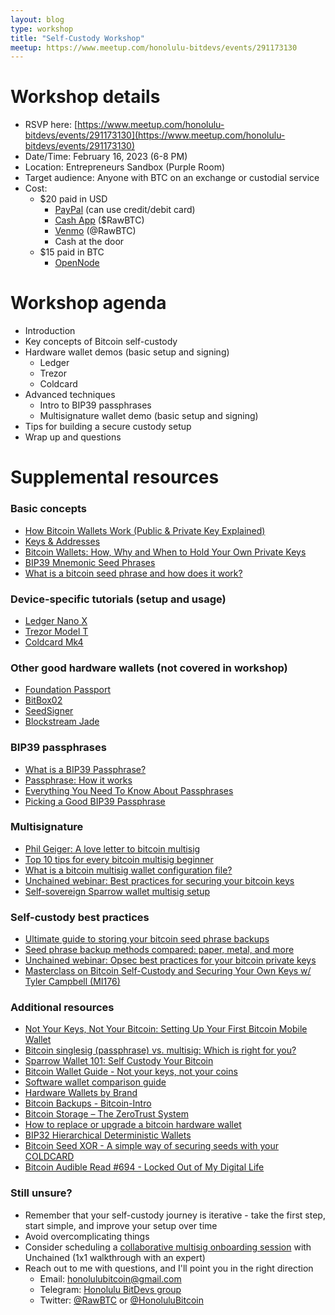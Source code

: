 ```yaml
---
layout: blog
type: workshop
title: "Self-Custody Workshop"
meetup: https://www.meetup.com/honolulu-bitdevs/events/291173130
---
```


# Workshop details
- RSVP here: [https://www.meetup.com/honolulu-bitdevs/events/291173130](https://www.meetup.com/honolulu-bitdevs/events/291173130)
- Date/Time: February 16, 2023 (6-8 PM)
- Location: Entrepreneurs Sandbox (Purple Room)
- Target audience: Anyone with BTC on an exchange or custodial service
- Cost:
  - $20 paid in USD
    - [PayPal](https://www.paypal.com/instantcommerce/checkout/NF3SPMZ7CL53S) (can use credit/debit card)
    - [Cash App](https://cash.app/$RawBTC) ($RawBTC)
    - [Venmo](https://www.venmo.com/u/RawBTC) (@RawBTC)
    - Cash at the door
  - $15 paid in BTC
    - [OpenNode](https://checkout.opennode.com/p/b7505a4e-e29b-4b64-aa15-af35a87bcb04)

# Workshop agenda  
- Introduction
- Key concepts of Bitcoin self-custody
- Hardware wallet demos (basic setup and signing)
	- Ledger
	- Trezor
	- Coldcard
- Advanced techniques
	- Intro to BIP39 passphrases
	- Multisignature wallet demo (basic setup and signing)
- Tips for building a secure custody setup 
- Wrap up and questions

# Supplemental resources

### Basic concepts
- [How Bitcoin Wallets Work (Public & Private Key Explained)](https://www.youtube.com/watch?v=GSTiKjnBaes)
- [Keys & Addresses](https://learnmeabitcoin.com/beginners/keys_addresses)
- [Bitcoin Wallets: How, Why and When to Hold Your Own Private Keys](https://www.swanbitcoin.com/bitcoin-wallets-not-your-keys-not-your-bitcoin/)
- [BIP39 Mnemonic Seed Phrases](https://river.com/learn/terms/b/bip-39/)
- [What is a bitcoin seed phrase and how does it work?](https://unchained.com/blog/what-is-a-bitcoin-seed-phrase/)

### Device-specific tutorials (setup and usage)
- [Ledger Nano X](https://youtu.be/R0YWdw2AOCg)
- [Trezor Model T](https://youtu.be/TtlgE2Fx3m8)
- [Coldcard Mk4](https://youtu.be/FAYmE5-40PQ)

### Other good hardware wallets (not covered in workshop)
- [Foundation Passport](https://foundationdevices.com/)
- [BitBox02](https://shiftcrypto.ch/bitbox02/)
- [SeedSigner](https://seedsigner.com/)
- [Blockstream Jade](https://blockstream.com/jade/)

### BIP39 passphrases
- [What is a BIP39 Passphrase?](https://www.blockplate.com/blogs/blockplate/what-is-a-bip39-passphrase#:~:text=A%20passphrase%20is%20different%20from,wallets%20utilizing%20the%20BIP39%20standard)
- [Passphrase: How it works](https://youtu.be/DR5SKuhF-50)
- [Everything You Need To Know About Passphrases](https://blog.coinkite.com/everything-you-need-to-know-about-passphrases/)
- [Picking a Good BIP39 Passphrase](https://youtu.be/nhjq_1J0EbU)

### Multisignature
- [Phil Geiger: A love letter to bitcoin multisig](https://youtu.be/6eFzvxyI06o)
- [Top 10 tips for every bitcoin multisig beginner](https://unchained.com/blog/top-10-bitcoin-multisig-tips/)
- [What is a bitcoin multisig wallet configuration file?](https://unchained.com/blog/what-is-a-multisig-wallet-configuration-file/)
- [Unchained webinar: Best practices for securing your bitcoin keys](https://youtu.be/CyuWppXLdyM)
- [Self-sovereign Sparrow wallet multisig setup](https://youtu.be/Gx0mke_4BJU)

### Self-custody best practices
- [Ultimate guide to storing your bitcoin seed phrase backups](https://unchained.com/blog/how-to-store-bitcoin-seed-phrase-backups/)
- [Seed phrase backup methods compared: paper, metal, and more](https://unchained.com/blog/seed-phrase-backup-methods-recording-paper-metal/)
- [Unchained webinar: Opsec best practices for your bitcoin private keys](https://youtu.be/D_M7Cc81Ph4)
- [Masterclass on Bitcoin Self-Custody and Securing Your Own Keys w/ Tyler Campbell (MI176)](https://youtu.be/9K7LZGVRf6Q)

### Additional resources
- [Not Your Keys, Not Your Bitcoin: Setting Up Your First Bitcoin Mobile Wallet](https://www.citadel21.com/not-your-keys-not-your-bitcoin)
- [Bitcoin singlesig (passphrase) vs. multisig: Which is right for you?](https://unchained.com/blog/bitcoin-singlesig-passphrase-vs-multisig/)
- [Sparrow Wallet 101: Self Custody Your Bitcoin](https://www.ministryofnodes.com.au/sparrow-wallet-101-self-custody-your-bitcoin)
- [Bitcoin Wallet Guide - Not your keys, not your coins](https://bitcoiner.guide/wallet/)
- [Software wallet comparison guide](https://bitcoin-only.com/wallets)
- [Hardware Wallets by Brand](https://armantheparman.com/hwws/)
- [Bitcoin Backups - Bitcoin-Intro](https://bitcoin-intro.com/en/backup)
- [Bitcoin Storage – The ZeroTrust System](https://armantheparman.com/bitcoin-storage-get-better/)
- [How to replace or upgrade a bitcoin hardware wallet](https://unchained.com/blog/how-to-replace-upgrade-bitcoin-hardware-wallet/)
- [BIP32 Hierarchical Deterministic Wallets](https://river.com/learn/terms/b/bip-32/)
- [Bitcoin Seed XOR - A simple way of securing seeds with your COLDCARD](https://seedxor.com/)
- [Bitcoin Audible Read #694 - Locked Out of My Digital Life](https://overcast.fm/+MYnx0XEWA)

### Still unsure?
- Remember that your self-custody journey is iterative - take the first step, start simple, and improve your setup over time
- Avoid overcomplicating things
- Consider scheduling a [collaborative multisig onboarding session](https://unchained.com/concierge/) with Unchained (1x1 walkthrough with an expert)
- Reach out to me with questions, and I'll point you in the right direction
  - Email: [honolulubitcoin@gmail.com](https://mail.google.com/mail/?view=cm&source=mailto&to=honolulubitcoin@gmail.com)
  - Telegram: [Honolulu BitDevs group](https://t.me/+Uh9gbHO9EHFkZWJh)
  - Twitter: [@RawBTC](https://twitter.com/RawBTC) or [@HonoluluBitcoin](https://twitter.com/HonoluluBitcoin)


